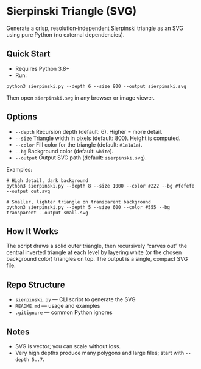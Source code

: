 # Sierpinski Triangle (SVG)

Generate a crisp, resolution‑independent Sierpinski triangle as an SVG using pure Python (no external dependencies).

## Quick Start

- Requires Python 3.8+
- Run:

```
python3 sierpinski.py --depth 6 --size 800 --output sierpinski.svg
```

Then open `sierpinski.svg` in any browser or image viewer.

## Options

- `--depth`  Recursion depth (default: 6). Higher = more detail.
- `--size`   Triangle width in pixels (default: 800). Height is computed.
- `--color`  Fill color for the triangle (default: `#1a1a1a`).
- `--bg`     Background color (default: `white`).
- `--output` Output SVG path (default: `sierpinski.svg`).

Examples:

```
# High detail, dark background
python3 sierpinski.py --depth 8 --size 1000 --color #222 --bg #fefefe --output out.svg

# Smaller, lighter triangle on transparent background
python3 sierpinski.py --depth 5 --size 600 --color #555 --bg transparent --output small.svg
```

## How It Works

The script draws a solid outer triangle, then recursively “carves out” the central inverted triangle at each level by layering white (or the chosen background color) triangles on top. The output is a single, compact SVG file.

## Repo Structure

- `sierpinski.py` — CLI script to generate the SVG
- `README.md` — usage and examples
- `.gitignore` — common Python ignores

## Notes

- SVG is vector; you can scale without loss.
- Very high depths produce many polygons and large files; start with `--depth 5..7`.

